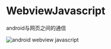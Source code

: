 # WebviewJavascript

android与网页之间的通信

![android webview javascript](https://github.com/cashow/AndroidTricks/blob/master/WebviewJavascript/demo.gif)
